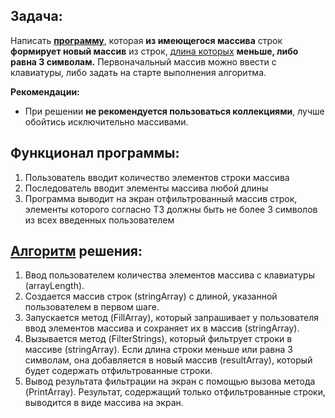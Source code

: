 ## Задача:
Написать **[программу](https://github.com/ArtBi1/cFinalTask/blob/main/Task/Task01.cs)**, которая **из имеющегося массива** строк **формирует новый массив** из строк, <u>длина которых</u> **меньше, либо равна 3 символам.** Первоначальный массив можно ввести с клавиатуры, либо задать на старте выполнения алгоритма. 



**Рекомендации:**
- При решении **не рекомендуется пользоваться коллекциями**, лучше обойтись исключительно массивами.


## Функционал программы:
1. Пользователь вводит количество элементов строки массива
2. Последователь вводит элементы массива любой длины
3. Программа выводит на экран отфильтрованный массив строк, элементы которого согласно ТЗ должны быть не более 3 символов из всех введенных пользователем

## [Алгоритм](https://github.com/ArtBi1/cFinalTask/blob/main/Diagram/diagram.png) решения:
1. Ввод пользователем количества элементов массива с клавиатуры (arrayLength).
2. Создается массив строк (stringArray) с длиной, указанной пользователем в первом шаге.
3. Запускается метод (FillArray), который запрашивает у пользователя ввод элементов массива и сохраняет их в массив (stringArray).
4. Вызывается метод (FilterStrings), который фильтрует строки в массиве (stringArray). Если длина строки меньше или равна 3 символам, она добавляется в новый массив (resultArray), который будет содержать отфильтрованные строки.
5. Вывод результата фильтрации на экран с помощью вызова метода (PrintArray). Результат, содержащий только отфильтрованные строки, выводится в виде массива на экран.

